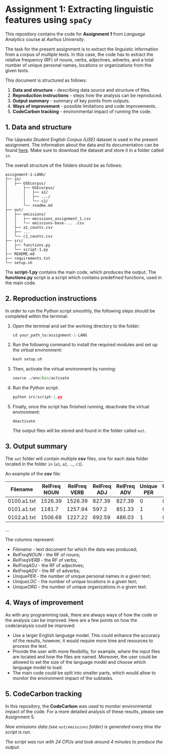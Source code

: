 # Assignment 1: Extracting linguistic features using ```spaCy```

This repository contains the code for **Assignment 1** from *Language Analytics* course at *Aarhus University*.

The task for the present assignment is to extract the linguistic information from a corpus of multiple texts. In this case, the code has to extract the relative frequency (RF) of nouns, verbs, adjectives, adverbs, and a total number of unique personal names, locations or organizations from the given texts.

This document is structured as follows:

1. **Data and structure** - describing data source and structure of files.
2. **Reproduction instructions** - steps how the analysis can be reproduced.
3. **Output summary** - summary of key points from outputs.
4. **Ways of improvement** - possible limitations and code improvements.
5. **CodeCarbon tracking** - environmental impact of running the code.

## 1. Data and structure

*The Uppsala Student English Corpus (USE)* dataset is used in the present assignment. The information about the data and its documentation can be found [here](https://ota.bodleian.ox.ac.uk/repository/xmlui/handle/20.500.12024/2457). Make sure to download the dataset and store it in a folder called ```in```.

The overall structure of the folders should be as follows:
```
assignment-1-LANG/
├── in/
│   ├── USEcorpus/
│       ├── USEcorpus/
│       │   ├── a1/
│       │   ├── .../
│       │   └── c1/
│       └── readme.md
├── out/
│   ├── emissions/
│   │   ├── emissions_assignment_1.csv
│   │   └── emissions-base-... .csv
│   ├── a1_counts.csv
│   ├── ...
│   └── c1_counts.csv
├── src/
│   ├── functions.py
│   └── script-1.py
├── README.md
├── requirements.txt
└── setup.sh
```
The **script-1.py** contains the main code, which produces the output. The **functions.py** script is a script which contains predefined functions, used in the main code.

## 2. Reproduction instructions

In order to run the Python script smoothly, the following steps should be completed within the terminal:

1. Open the terminal and set the working directory to the folder:

    ```python
    cd your_path_to/assignment-1-LANG
    ```
2. Run the following command to install the required modules and set up the *virtual environment*:

    ```python
    bash setup.sh
    ```
3. Then, activate the virtual environment by running:

    ```python
    source ./env/bin/activate
    ```

4. Run the Python script:
 
    ```python
    python src/script-1.py
    ```
5. Finally, once the script has finished running, deactivate the virtual environment: 

    ```
    deactivate
    ```
    The output files will be stored and found in the folder called ```out```.

## 3. Output summary
The ```out``` folder will contain multiple **csv** files, one for each data folder located in the folder ```in``` (```a1```, ```a2```, ..., ```c1```).

An example of the **csv** file:

Filename | RelFreq NOUN | RelFreq VERB | RelFreq ADJ | RelFreq ADV | Unique PER | Unique LOC | Unique ORG | 
--- | --- | --- | --- | --- | --- | --- | --- |
0100.a1.txt | 1526.39 | 1526.39 | 827.39 | 827.39 | 0 | 0 | 0 |
0101.a1.txt | 1181.7 | 1257.94 | 597.2 | 851.33 | 1 | 0 | 0 |
0102.a1.txt | 1506.68 | 1227.22 | 692.59 | 486.03 | 1 | 0 | 0 |
...

The columns represent:

-  *Filename* - text document for which the data was produced;
- *RelFreqNOUN* - the RF of nouns;
- *RelFreqVERB* - the RF of verbs;
- *RelFreqADJ* - the RF of adjectives;
- *RelFreqADV* - the RF of adverbs;
- *UniquePER* - the number of unique personal names in a given text;
- *UniqueLOC* - the number of unique locations in a given text;
- *UniqueORG* - the number of unique organizations in a given text.

## 4. Ways of improvement

As with any programming task, there are always ways of how the code or the analysis can be improved. Here are a few points on how the code/analysis could be improved:

- Use a larger English language model. This could enhance the accuracy of the results, however, it would require more time and resources to process the text.
- Provide the user with more flexibility, for example, where the input files are located and how the files are named. Moreover, the user could be allowed to set the size of the language model and choose which language model to load.
- The main code could be split into smaller parts, which would allow to monitor the environment impact of the subtasks.

## 5. CodeCarbon tracking

In this repository, the **CodeCarbon** was used to monitor environmental impact of the code.
For a more detailed analysis of these results, please see Assignment 5.

*New emissions data (see ```out/emissions``` folder)  is generated every time the script is run.*

*The script was run with 24 CPUs and took around 4 minutes to produce the output.*